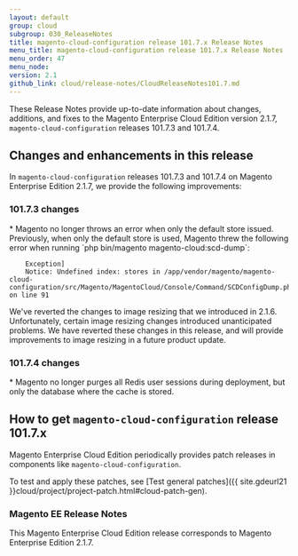```yaml
---
layout: default
group: cloud
subgroup: 030_ReleaseNotes
title: magento-cloud-configuration release 101.7.x Release Notes
menu_title: magento-cloud-configuration release 101.7.x Release Notes
menu_order: 47
menu_node: 
version: 2.1
github_link: cloud/release-notes/CloudReleaseNotes101.7.md
---
```

 
These Release Notes provide up-to-date information about changes, additions, and fixes to the Magento Enterprise Cloud Edition version 2.1.7, `magento-cloud-configuration` releases 101.7.3 and 101.7.4. 

## Changes and enhancements in this release
In `magento-cloud-configuration` releases 101.7.3 and 101.7.4 on Magento Enterprise Edition 2.1.7, we provide the following improvements:


### 101.7.3 changes

<!--- MAGECLOUD-782 -->* Magento no longer throws an error when only the default store issued.  Previously, when only the default store is used, Magento threw the following error when running `php bin/magento magento-cloud:scd-dump`: 

		Exception]                                                                                                                                               
  		Notice: Undefined index: stores in /app/vendor/magento/magento-cloud-configuration/src/Magento/MagentoCloud/Console/Command/SCDConfigDump.php on line 91  

<div class="bs-callout bs-callout-info" id="info">
  <p>We've reverted the changes to image resizing that we introduced in 2.1.6. Unfortunately, certain image resizing changes introduced unanticipated problems. We have reverted these changes in this release, and will provide improvements to image resizing in a future product update.</p>
</div>



### 101.7.4 changes

<!--- MAGECLOUD-792 -->* Magento no longer purges all Redis user sessions during deployment, but only the database where the cache is stored.



## How to get `magento-cloud-configuration` release 101.7.x
Magento Enterprise Cloud Edition periodically provides patch releases in components like `magento-cloud-configuration`.

To test and apply these patches, see [Test general patches]({{ site.gdeurl21 }}cloud/project/project-patch.html#cloud-patch-gen).

### Magento EE Release Notes
This Magento Enterprise Cloud Edition release corresponds to Magento Enterprise Edition 2.1.7.

